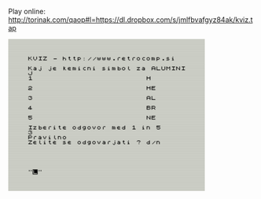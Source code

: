 Play online: <br />
http://torinak.com/qaop#l=https://dl.dropbox.com/s/jmlfbvafgyz84ak/kviz.tap

![alt text](https://github.com/RetrocompSi/ZX-Spectrum/blob/master/Projects/Basic/Kviz/kviz.png)
